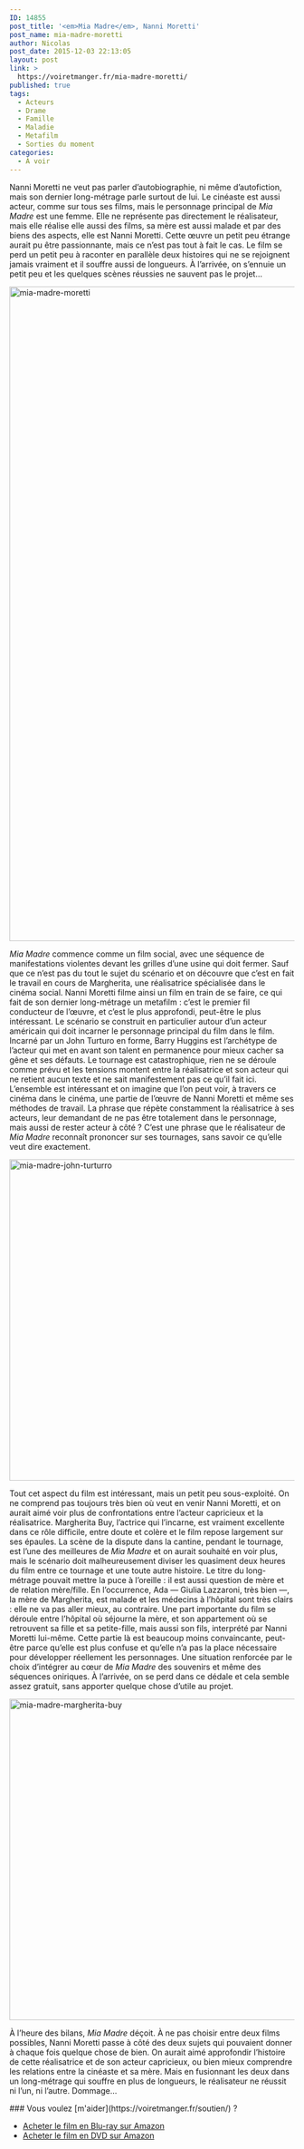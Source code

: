 ```yaml
---
ID: 14855
post_title: '<em>Mia Madre</em>, Nanni Moretti'
post_name: mia-madre-moretti
author: Nicolas
post_date: 2015-12-03 22:13:05
layout: post
link: >
  https://voiretmanger.fr/mia-madre-moretti/
published: true
tags:
  - Acteurs
  - Drame
  - Famille
  - Maladie
  - Metafilm
  - Sorties du moment
categories:
  - À voir
---
```

<p>Nanni Moretti ne veut pas parler d&rsquo;autobiographie, ni m&ecirc;me d&rsquo;autofiction, mais son dernier long-m&eacute;trage parle surtout de lui. Le cin&eacute;aste est aussi acteur, comme sur tous ses films, mais le personnage principal de <em>Mia Madre</em> est une femme. Elle ne repr&eacute;sente pas directement le r&eacute;alisateur, mais elle r&eacute;alise elle aussi des films, sa m&egrave;re est aussi malade et par des biens des aspects, elle est Nanni Moretti. Cette &oelig;uvre un petit peu &eacute;trange aurait pu &ecirc;tre passionnante, mais ce n&rsquo;est pas tout &agrave; fait le cas. Le film se perd un petit peu &agrave; raconter en parall&egrave;le deux histoires qui ne se rejoignent jamais vraiment et il souffre aussi de longueurs. &Agrave; l&rsquo;arriv&eacute;e, on s&rsquo;ennuie un petit peu et les quelques sc&egrave;nes r&eacute;ussies ne sauvent pas le projet&hellip;</p>
<p><a href="http://www.allocine.fr/film/fichefilm_gen_cfilm=225672.html" rel="attachment wp-att-14857"><img class="aligncenter size-full wp-image-14857" src="http://i0.wp.com/voiretmanger.fr/wp-content/uploads/2015/12/mia-madre-moretti.jpg?resize=950%2C1291" sizes="(max-width: 2500px) 100vw, 2500px" srcset="http://i0.wp.com/voiretmanger.fr/wp-content/uploads/2015/12/mia-madre-moretti.jpg?resize=700%2C951 700w, http://i0.wp.com/voiretmanger.fr/wp-content/uploads/2015/12/mia-madre-moretti.jpg?resize=768%2C1044 768w, http://i0.wp.com/voiretmanger.fr/wp-content/uploads/2015/12/mia-madre-moretti.jpg?resize=1600%2C2174 1600w" alt="mia-madre-moretti" width="850" height="1155" data-recalc-dims="1" /></a></p>
<p><em>Mia Madre</em> commence comme un film social, avec une s&eacute;quence de manifestations violentes devant les grilles d&rsquo;une usine qui doit fermer. Sauf que ce n&rsquo;est pas du tout le sujet du sc&eacute;nario et on d&eacute;couvre que c&rsquo;est en fait le travail en cours de Margherita, une r&eacute;alisatrice sp&eacute;cialis&eacute;e dans le cin&eacute;ma social. Nanni Moretti filme ainsi un film en train de se faire, ce qui fait de son dernier long-m&eacute;trage un metafilm : c&rsquo;est le premier fil conducteur de l&rsquo;&oelig;uvre, et c&rsquo;est le plus approfondi, peut-&ecirc;tre le plus int&eacute;ressant. Le sc&eacute;nario se construit en particulier autour d&rsquo;un acteur am&eacute;ricain qui doit incarner le personnage principal du film dans le film. Incarn&eacute; par un John Turturo en forme, Barry Huggins est l&rsquo;arch&eacute;type de l&rsquo;acteur qui met en avant son talent en permanence pour mieux cacher sa g&ecirc;ne et ses d&eacute;fauts. Le tournage est catastrophique, rien ne se d&eacute;roule comme pr&eacute;vu et les tensions montent entre la r&eacute;alisatrice et son acteur qui ne retient aucun texte et ne sait manifestement pas ce qu&rsquo;il fait ici. L&rsquo;ensemble est int&eacute;ressant et on imagine que l&rsquo;on peut voir, &agrave; travers ce cin&eacute;ma dans le cin&eacute;ma, une partie de l&rsquo;&oelig;uvre de Nanni Moretti et m&ecirc;me ses m&eacute;thodes de travail. La phrase que r&eacute;p&egrave;te constamment la r&eacute;alisatrice &agrave; ses acteurs, leur demandant de ne pas &ecirc;tre totalement dans le personnage, mais aussi de rester acteur &agrave; c&ocirc;t&eacute; ? C&rsquo;est une phrase que le r&eacute;alisateur de <em>Mia Madre</em> reconna&icirc;t prononcer sur ses tournages, sans savoir ce qu&rsquo;elle veut dire exactement.</p>
<p><img class="aligncenter size-full wp-image-14860" src="http://i2.wp.com/voiretmanger.fr/wp-content/uploads/2015/12/mia-madre-john-turturro.jpg?resize=950%2C633" sizes="(max-width: 2100px) 100vw, 2100px" srcset="http://i2.wp.com/voiretmanger.fr/wp-content/uploads/2015/12/mia-madre-john-turturro.jpg?resize=700%2C467 700w, http://i2.wp.com/voiretmanger.fr/wp-content/uploads/2015/12/mia-madre-john-turturro.jpg?resize=768%2C512 768w, http://i2.wp.com/voiretmanger.fr/wp-content/uploads/2015/12/mia-madre-john-turturro.jpg?resize=1600%2C1067 1600w" alt="mia-madre-john-turturro" width="850" height="567" data-recalc-dims="1" /></p>
<p>Tout cet aspect du film est int&eacute;ressant, mais un petit peu sous-exploit&eacute;. On ne comprend pas toujours tr&egrave;s bien o&ugrave; veut en venir Nanni Moretti, et on aurait aim&eacute; voir plus de confrontations entre l&rsquo;acteur capricieux et la r&eacute;alisatrice. Margherita Buy, l&rsquo;actrice qui l&rsquo;incarne, est vraiment excellente dans ce r&ocirc;le difficile, entre doute et col&egrave;re et le film repose largement sur ses &eacute;paules. La sc&egrave;ne de la dispute dans la cantine, pendant le tournage, est l&rsquo;une des meilleures de <em>Mia Madre</em> et on aurait souhait&eacute; en voir plus, mais le sc&eacute;nario doit malheureusement diviser les quasiment deux heures du film entre ce tournage et une toute autre histoire. Le titre du long-m&eacute;trage pouvait mettre la puce &agrave; l&rsquo;oreille&nbsp;: il est aussi question de m&egrave;re et de relation m&egrave;re/fille. En l&rsquo;occurrence, Ada &mdash; Giulia Lazzaroni, tr&egrave;s bien&nbsp;&mdash;, la m&egrave;re de Margherita, est malade et les m&eacute;decins &agrave; l&rsquo;h&ocirc;pital sont tr&egrave;s clairs : elle ne va pas aller mieux, au contraire. Une part importante du film se d&eacute;roule entre l&rsquo;h&ocirc;pital o&ugrave; s&eacute;journe la m&egrave;re, et son appartement o&ugrave; se retrouvent sa fille et sa petite-fille, mais aussi son fils, interpr&eacute;t&eacute; par Nanni Moretti lui-m&ecirc;me. Cette partie l&agrave; est beaucoup moins convaincante, peut-&ecirc;tre parce qu&rsquo;elle est plus confuse et qu&rsquo;elle n&rsquo;a pas la place n&eacute;cessaire pour d&eacute;velopper r&eacute;ellement les personnages. Une situation renforc&eacute;e par le choix d&rsquo;int&eacute;grer au c&oelig;ur de <em>Mia Madre</em> des souvenirs et m&ecirc;me des s&eacute;quences oniriques. &Agrave; l&rsquo;arriv&eacute;e, on se perd dans ce d&eacute;dale et cela semble assez gratuit, sans apporter quelque chose d&rsquo;utile au projet.</p>
<p><img class="aligncenter size-full wp-image-14862" src="http://i1.wp.com/voiretmanger.fr/wp-content/uploads/2015/12/mia-madre-margherita-buy.jpg?resize=950%2C633" sizes="(max-width: 2100px) 100vw, 2100px" srcset="http://i1.wp.com/voiretmanger.fr/wp-content/uploads/2015/12/mia-madre-margherita-buy.jpg?resize=700%2C467 700w, http://i1.wp.com/voiretmanger.fr/wp-content/uploads/2015/12/mia-madre-margherita-buy.jpg?resize=768%2C512 768w, http://i1.wp.com/voiretmanger.fr/wp-content/uploads/2015/12/mia-madre-margherita-buy.jpg?resize=1600%2C1067 1600w" alt="mia-madre-margherita-buy" width="850" height="567" data-recalc-dims="1" /></p>
<p>&Agrave; l&rsquo;heure des bilans, <em>Mia Madre</em> d&eacute;&ccedil;oit. &Agrave; ne pas choisir entre deux films possibles, Nanni Moretti passe &agrave; c&ocirc;t&eacute; des deux sujets qui pouvaient donner &agrave; chaque fois quelque chose de bien. On aurait aim&eacute; approfondir l&rsquo;histoire de cette r&eacute;alisatrice et de son acteur capricieux, ou bien mieux comprendre les relations entre la cin&eacute;aste et sa m&egrave;re. Mais en fusionnant les deux dans un long-m&eacute;trage qui souffre en plus de longueurs, le r&eacute;alisateur ne r&eacute;ussit ni l&rsquo;un, ni l&rsquo;autre. Dommage&hellip;</p>

<div class="amazon" markdown="1">
### Vous voulez [m'aider](https://voiretmanger.fr/soutien/) ?

- [Acheter le film en Blu-ray sur Amazon](http://amzn.to/2vU2w0i)
- [Acheter le film en DVD sur Amazon](http://amzn.to/2wlcbAj)
</div>